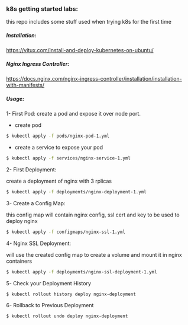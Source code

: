 ### k8s getting started labs:
this repo includes some stuff used when trying k8s for the first time

##### Installation:
https://vitux.com/install-and-deploy-kubernetes-on-ubuntu/

##### Nginx Ingress Controller:
https://docs.nginx.com/nginx-ingress-controller/installation/installation-with-manifests/


##### Usage:
1- First Pod:
create a pod and expose it over node port.

* create pod
```bash
$ kubectl apply -f pods/nginx-pod-1.yml
```

* create a service to expose your pod
```bash
$ kubectl apply -f services/nginx-service-1.yml
```


2- First Deployment:

create a deployment of nginx with 3 rplicas

```bash
$ kubectl apply -f deployments/nginx-deployment-1.yml
```


3- Create a Config Map:

this config map will contain nginx config, ssl cert and key to be used to deploy nginx

```bash
$ kubectl apply -f configmaps/nginx-ssl-1.yml
```


4- Nginx SSL Deployment:

will use the created config map to create a volume and mount it in nginx containers

```bash
$ kubectl apply -f deployments/nginx-ssl-deployment-1.yml
```


5- Check your Deployment History

```bash
$ kubectl rollout history deploy nginx-deployment
```


6- Rollback to Previous Deployment

```bash
$ kubectl rollout undo deploy nginx-deployment
```


